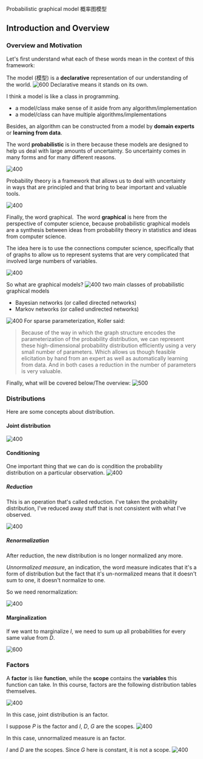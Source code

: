 Probabilistic graphical model 概率图模型

## Introduction and Overview

### Overview and Motivation

Let's first understand what each of these words mean in the context of this framework: 

The model (模型) is a **declarative** representation of our understanding of the world. 
![600](../../Resources/2.%20Mathematics/Probabilistic%20graphical%20model/Pasted%20image%2020230805113547.png)
Declarative means it stands on its own. 

I think a model is like a class in programming. 
- a model/class make sense of it aside from any algorithm/implementation
- a model/class can have multiple algorithms/implementations

Besides, an algorithm can be constructed from a model by **domain experts** or **learning from data**.


The word **probabilistic** is in there because these models are designed to help us deal with large amounts of uncertainty. So uncertainty comes in many forms and for many different reasons.

![400](../../Resources/2.%20Mathematics/Probabilistic%20graphical%20model/Pasted%20image%2020230805164127.png)

Probability theory is a framework that allows us to deal with uncertainty in ways that are principled and that bring to bear important and valuable tools.

![400](../../Resources/2.%20Mathematics/Probabilistic%20graphical%20model/Pasted%20image%2020230805164754.png)

Finally, the word graphical.  The word **graphical** is here from the perspective of computer science, because probabilistic graphical models are a synthesis between ideas from probability theory in statistics and ideas from computer science. 

The idea here is to use the connections computer science, specifically that of graphs to allow us to represent systems that are very complicated that involved large numbers of variables.

![400](../../Resources/2.%20Mathematics/Probabilistic%20graphical%20model/Pasted%20image%2020230805165002.png)

So what are graphical models?
![400](../../Resources/2.%20Mathematics/Probabilistic%20graphical%20model/Pasted%20image%2020230807113303.png)
two main classes of probabilistic graphical models
- Bayesian networks (or called directed networks)
- Markov networks (or called undirected networks)

![400](../../Resources/2.%20Mathematics/Probabilistic%20graphical%20model/Pasted%20image%2020230807113921.png)
For sparse parameterization, Koller said:
> Because of the way in which the graph structure encodes the parameterization of the probability distribution, we can represent these high-dimensional probability distribution efficiently using a very small number of parameters. Which allows us though feasible elicitation by hand from an expert as well as automatically learning from data. And in both cases a reduction in the number of parameters is very valuable. 


Finally, what will be covered below/The overview:
![500](../../Resources/2.%20Mathematics/Probabilistic%20graphical%20model/Pasted%20image%2020230807114231.png)

### Distributions

Here are some concepts about distribution.

#### Joint distribution

![400](../../Resources/2.%20Mathematics/Probabilistic%20graphical%20model/Pasted%20image%2020230808191542.png)

#### Conditioning

One important thing that we can do is condition the probability distribution on a particular observation.
![400](../../Resources/2.%20Mathematics/Probabilistic%20graphical%20model/Pasted%20image%2020230808191722.png)

##### Reduction

This is an operation that's called reduction. I've taken the probability distribution, I've reduced away stuff that is not consistent with what I've observed.

![400](../../Resources/2.%20Mathematics/Probabilistic%20graphical%20model/Pasted%20image%2020230808192328.png)

##### Renormalization

After reduction, the new distribution is no longer normalized any more.

*Unnormalized measure*, an indication, the word measure indicates that it's a form of distribution but the fact that it's un-normalized means that it doesn't sum to one, it doesn't normalize to one.

So we need renormalization: 

![400](../../Resources/2.%20Mathematics/Probabilistic%20graphical%20model/Pasted%20image%2020230808192759.png)
#### Marginalization

If we want to marginalize $I$, we need to sum up all probabilities for every same value from $D$.

![600](../../Resources/2.%20Mathematics/Probabilistic%20graphical%20model/Pasted%20image%2020230808193103.png)
### Factors

A **factor** is like **function**, while the **scope** contains the **variables** this function can take. In this course, factors are the following distribution tables themselves.

![400](../../Resources/2.%20Mathematics/Probabilistic%20graphical%20model/Pasted%20image%2020230808194031.png)

In this case, joint distribution is an factor.

I suppose $P$ is the factor and $I$, $D$, $G$ are the scopes.
![400](../../Resources/2.%20Mathematics/Probabilistic%20graphical%20model/Pasted%20image%2020230808195027.png)

In this case, unnormalized measure is an factor.

$I$ and $D$ are the scopes. Since $G$ here is constant, it is not a scope.
![400](../../Resources/2.%20Mathematics/Probabilistic%20graphical%20model/Pasted%20image%2020230808200725.png)














